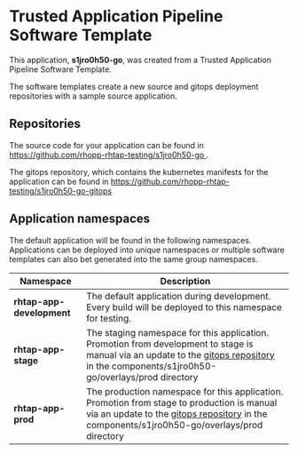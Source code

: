 # Trusted Application Pipeline Software Template

This application, **s1jro0h50-go**, was created from a Trusted Application Pipeline Software Template.

The software templates create a new source and gitops deployment repositories with a sample source application. 

## Repositories

The source code for your application can be found in [https://github.com/rhopp-rhtap-testing/s1jro0h50-go ](https://github.com/rhopp-rhtap-testing/s1jro0h50-go ).
 
The gitops repository, which contains the kubernetes manifests for the application can be found in 
[https://github.com/rhopp-rhtap-testing/s1jro0h50-go-gitops ](https://github.com/rhopp-rhtap-testing/s1jro0h50-go-gitops ) 

## Application namespaces 

The default application will be found in the following namespaces. Applications can be deployed into unique namespaces or multiple software templates can also bet generated into the same group namespaces.  

|  Namespace   |  Description   |  
| -------- | -------- |   
| **rhtap-app-development** | The default application during development. Every build will be deployed to this namespace for testing. | 
| **rhtap-app-stage** | The staging namespace for this application. Promotion from development to stage is manual via an update to the [gitops repository](https://github.com/rhopp-rhtap-testing/s1jro0h50-go-gitops ) in the components/s1jro0h50-go/overlays/prod directory |  
| **rhtap-app-prod** | The production namespace for this application. Promotion from stage to production is manual via an update to the [gitops repository](https://github.com/rhopp-rhtap-testing/s1jro0h50-go-gitops ) in the components/s1jro0h50-go/overlays/prod directory | 